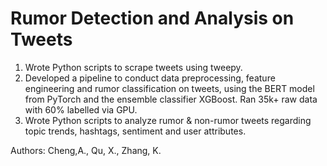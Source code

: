 # Rumor Detection and Analysis on Tweets
1)  Wrote Python scripts to scrape tweets using tweepy. 
2) Developed a pipeline to conduct data preprocessing, feature engineering and rumor classification on tweets, using the BERT model from PyTorch and the ensemble classifier XGBoost. Ran 35k+ raw data with 60% labelled via GPU. 
3) Wrote Python scripts to analyze rumor & non-rumor tweets regarding topic trends, hashtags, sentiment and user attributes.


Authors: Cheng,A., Qu, X., Zhang, K.

